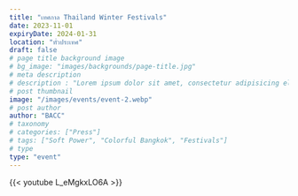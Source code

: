 ```yaml
---
title: "เทศกาล Thailand Winter Festivals"
date: 2023-11-01
expiryDate: 2024-01-31
location: "ทั่วประเทศ"
draft: false
# page title background image
# bg_image: "images/backgrounds/page-title.jpg"
# meta description
# description : "Lorem ipsum dolor sit amet, consectetur adipisicing elit, sed do eiusmod tempor incididunt ut labore. dolore magna aliqua. Ut enim ad minim veniam, quis nostrud."
# post thumbnail
image: "/images/events/event-2.webp"
# post author
author: "BACC"
# taxonomy
# categories: ["Press"]
# tags: ["Soft Power", "Colorful Bangkok", "Festivals"]
# type
type: "event"
---
```


{{< youtube L_eMgkxLO6A >}}

